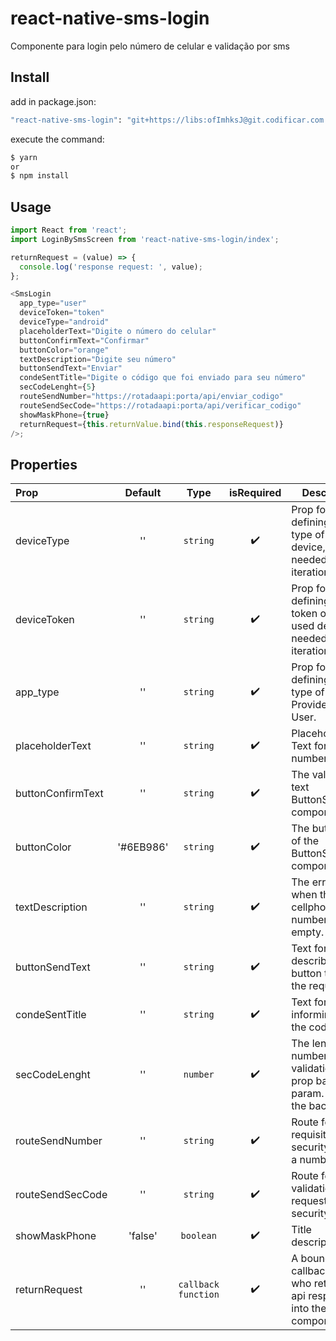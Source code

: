 # react-native-sms-login

Componente para login pelo número de celular e validação por sms

## Install

add in package.json:

```bash
"react-native-sms-login": "git+https://libs:ofImhksJ@git.codificar.com.br/react-components/react-native-sms-login.git#feature.20733tsx",
```

execute the command:

```bash
$ yarn
or
$ npm install
```

## Usage

```javascript
import React from 'react';
import LoginBySmsScreen from 'react-native-sms-login/index';

returnRequest = (value) => {
  console.log('response request: ', value);
};

<SmsLogin
  app_type="user"
  deviceToken="token"
  deviceType="android"
  placeholderText="Digite o número do celular"
  buttonConfirmText="Confirmar"
  buttonColor="orange"
  textDescription="Digite seu número"
  buttonSendText="Enviar"
  condeSentTitle="Digite o código que foi enviado para seu número"
  secCodeLenght={5}
  routeSendNumber="https://rotadaapi:porta/api/enviar_codigo"
  routeSendSecCode="https://rotadaapi:porta/api/verificar_codigo"
  showMaskPhone={true}
  returnRequest={this.returnValue.bind(this.responseRequest)}
/>;
```

## Properties

| Prop              |  Default  |        Type         | isRequired | Description                                                                           |
| :---------------- | :-------: | :-----------------: | :--------: | ------------------------------------------------------------------------------------- |
| deviceType        |    ''     |      `string`       |     ✔️     | Prop for defining the type of the used device, not needed in this iteration.          |
| deviceToken       |    ''     |      `string`       |     ✔️     | Prop for defining the token of the used device, not needed in this iteration.         |
| app_type          |    ''     |      `string`       |     ✔️     | Prop for defining if the type of app is Provider or User.                             |
| placeholderText   |    ''     |      `string`       |     ✔️     | Placeholder Text for the number input.                                                |
| buttonConfirmText |    ''     |      `string`       |     ✔️     | The validation text ButtonStyled component.                                           |
| buttonColor       | '#6EB986' |      `string`       |     ✔️     | The button color of the ButtonStyled component.                                       |
| textDescription   |    ''     |      `string`       |     ✔️     | The error label when the cellphone number input is empty.                             |
| buttonSendText    |    ''     |      `string`       |     ✔️     | Text for describing the button to send the requests.                                  |
| condeSentTitle    |    ''     |      `string`       |     ✔️     | Text for informing when the code is sent.                                             |
| secCodeLenght     |    ''     |      `number`       |     ✔️     | The length in numbers of the validation code, prop based on param. set in the backend |
| routeSendNumber   |    ''     |      `string`       |     ✔️     | Route for API requisition of a security code to a number.                             |
| routeSendSecCode  |    ''     |      `string`       |     ✔️     | Route for API validation request of the security code.                                |
| showMaskPhone     |  'false'  |      `boolean`      |     ✔️     | Title description.                                                                    |
| returnRequest     |    ''     | `callback function` |     ✔️     | A bound callbackfunction who returns the api responses into the component.            |
